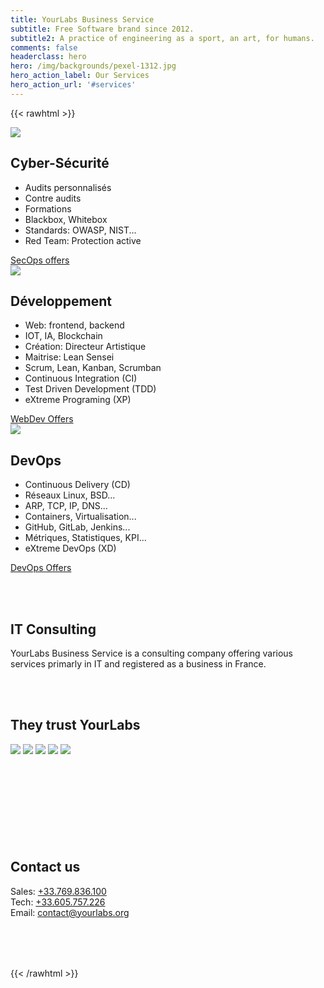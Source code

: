```yaml
---
title: YourLabs Business Service
subtitle: Free Software brand since 2012.
subtitle2: A practice of engineering as a sport, an art, for humans.
comments: false
headerclass: hero
hero: /img/backgrounds/pexel-1312.jpg
hero_action_label: Our Services
hero_action_url: '#services'
---
```


{{< rawhtml >}}
<style type="text/css">
main p {
  text-align: justify;
}
main h2 {
  text-align: center;
  margin-top: 5rem;
  margin-bottom: 3rem;
  font-size: 3rem;
}
a h3 {
  color: #444fff;
}
</style>

<div class="product-container" style="">
  <div class="homepage-content">
    <a name="services"></a>
    <div class="services">
      <div class="service">
        <img loading="lazy" src="/img/cybersecurity.svg" />
        <h2>Cyber-Sécurité</h2>
        <ul>
            <li>Audits personnalisés</li>
            <li>Contre audits</li>
            <li>Formations</li>
            <li>Blackbox, Whitebox</li>
            <li>Standards: OWASP, NIST...</li>
            <li>Red Team: Protection active</li>
        </ul>
        <a class="action" href="/secops/">SecOps offers</a>
      </div>
      <div class="service">
        <img loading="lazy" src="/img/web_development.svg" />
        <h2>Développement</h2>
        <ul>
            <li>
                Web: frontend, backend
            </li>
            <li>
                IOT, IA, Blockchain
            </li>
            <li>
                Création: Directeur Artistique
            </li>
            <li>
                Maitrise: Lean Sensei
            </li>
            <li>
                Scrum, Lean, Kanban, Scrumban
            </li>
            <li>
                Continuous Integration (CI)
            </li>
            <li>
                Test Driven Development (TDD)
            </li>
            <li>
                eXtreme Programing (XP)
            </li>
        </ul>
        <a class="action" href="/dev/">WebDev Offers</a>
      </div>
      <div class="service">
        <img loading="lazy" src="/img/online_storage.svg" />
        <h2>DevOps</h2>
        <ul>
            <li>
                Continuous Delivery (CD)
            </li>
            <li>
                Réseaux Linux, BSD...
            </li>
            <li>ARP, TCP, IP, DNS...</li>
            <li>Containers, Virtualisation...</li>
            <li>GitHub, GitLab, Jenkins...</li>
            <li>Métriques, Statistiques, KPI...</li>
            <li>eXtreme DevOps (XD)</li>
        </ul>
        <a class="action" href="/devops/">DevOps Offers</a>
      </div>
    </div>
  </div>
</div>

<div class="hero" style="background-image: url(/img/backgrounds/glass-1312.jpg); background-position: center; height: auto; padding: 3rem 0">
  <div class="hero-inner">
    <h2>IT Consulting</h2>
    <div class="container">
      <span class="subtitle">
        YourLabs Business Service is a consulting company offering various services primarly in IT and registered as a business in France.
      </span>
    </div>
  </div>
</div>

<div class="container" style="padding-bottom: 3.5rem">
  <h2>They trust YourLabs</h2>

  <div class="homepage-content">
    <div class="logos">
      <img src="/img/logo/france-500.jpg" />
      <img src="/img/logo/accenture.png" />
      <img src="/img/logo/betagouv.jpg" />
      <img src="/img/logo/octo-500.png" />
      <img src="/img/logo/secu.png" />
    </div>
  </div>
</div>

<div class="hero" style="background-image: url(/img/backgrounds/earth-1312.jpg); background-position: center; height: auto; padding: 5rem 0">
  <div class="hero-inner">
    <h2>Contact us</h2>
    <div class="container">
      <span class="subtitle">
        Sales: <a href="tel:+33.605.757.226">+33.769.836.100</a>
        </br>
        Tech: <a href="tel:+33.605.757.226">+33.605.757.226</a>
        </br>
        Email: <a href="mailto:contact@yourlabs.org">contact@yourlabs.org</a>
      </span>
    </div>
  </div>
</div>
{{< /rawhtml >}}
